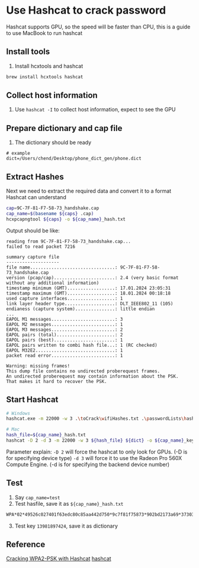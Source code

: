 # Use Hashcat to crack password
Hashcat supports GPU, so the speed will be faster than CPU, this is a guide to use MacBook to run hashcat

## Install tools
1. Install hcxtools and hashcat
```bash
brew install hcxtools hashcat
```

## Collect host information
1. Use `hashcat -I` to collect host information, expect to see the GPU
   
## Prepare dictionary and cap file
1. The dictionary should be ready
```
# example
dict=/Users/chend/Desktop/phone_dict_gen/phone.dict
```

## Extract Hashes
Next we need to extract the required data and convert it to a format Hashcat can understand
```bash
cap=9C-7F-81-F7-58-73_handshake.cap
cap_name=$(basename ${caps} .cap)
hcxpcapngtool ${caps} -o ${cap_name}_hash.txt
```
Output should be like:
```
reading from 9C-7F-81-F7-58-73_handshake.cap...
failed to read packet 7216

summary capture file
--------------------
file name................................: 9C-7F-81-F7-58-73_handshake.cap
version (pcap/cap).......................: 2.4 (very basic format without any additional information)
timestamp minimum (GMT)..................: 17.01.2024 23:05:31
timestamp maximum (GMT)..................: 18.01.2024 00:18:18
used capture interfaces..................: 1
link layer header type...................: DLT_IEEE802_11 (105)
endianess (capture system)...............: little endian
...
EAPOL M1 messages........................: 3
EAPOL M2 messages........................: 1
EAPOL M3 messages........................: 2
EAPOL pairs (total)......................: 2
EAPOL pairs (best).......................: 1
EAPOL pairs written to combi hash file...: 1 (RC checked)
EAPOL M32E2..............................: 1
packet read error........................: 1

Warning: missing frames!
This dump file contains no undirected proberequest frames.
An undirected proberequest may contain information about the PSK.
That makes it hard to recover the PSK.
```

## Start Hashcat
```bash
# Windows
hashcat.exe -m 22000 -w 3 .\toCrack\wifiHashes.txt .\passwordLists\hashkiller-dict.txt

# Mac
hash_file=${cap_name}_hash.txt
hashcat -D 2 -d 3 -m 22000 -w 3 ${hash_file} ${dict} -o ${cap_name}_key.txt --potfile-path ${cap_name}.potfile
```
Parameter explain:
`-D 2` will force the hashcat to only look for GPUs. (-D is for specifying device type)
`-d 3` will force it to use the Radeon Pro 560X Compute Engine. (-d is for specifying the backend device number)

## Test
1. Say `cap_name=test`
2. Test hasfile, save it as `${cap_name}_hash.txt`
```bash
WPA*02*49526c027401f63edc80c85aa442d750*9c7f81f75873*902bd2173a69*373032*e68ae1f2d3035d0331929680c7b37a34cbb5a6a49818508d8aa0ce1fc15731ea*0103007502010a00000000000000000001cee19b37dacef48e3fef8da8e293941ee5982787b9a3d8f60fc8d5e1e80f14b4000000000000000000000000000000000000000000000000000000000000000000000000000000000000000000000000001630140100000fac040100000fac040100000fac020000*82
``` 
3. Test key `13981897424`, save it as dictionary


## Reference
[Cracking WPA2-PSK with Hashcat](https://node-security.com/posts/cracking-wpa2-with-hashcat/)
[hashcat](https://hashcat.net/hashcat/)